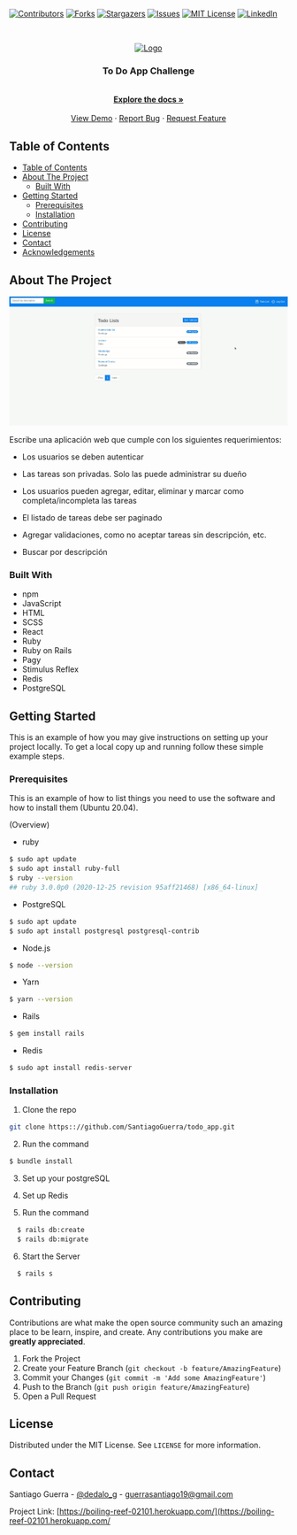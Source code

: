 <!--
*** Thanks for checking out this README Template. If you have a suggestion that would
*** make this better, please fork the repo and create a pull request or simply open
*** an issue with the tag "enhancement".
*** Thanks again! Now go create something AMAZING! :D
-->





<!-- PROJECT SHIELDS -->
<!--
*** I'm using markdown "reference style" links for readability.
*** Reference links are enclosed in brackets [ ] instead of parentheses ( ).
*** See the bottom of this document for the declaration of the reference variables
*** for contributors-url, forks-url, etc. This is an optional, concise syntax you may use.
*** https://www.markdownguide.org/basic-syntax/#reference-style-links
-->
[![Contributors][contributors-shield]][contributors-url]
[![Forks][forks-shield]][forks-url]
[![Stargazers][stars-shield]][stars-url]
[![Issues][issues-shield]][issues-url]
[![MIT License][license-shield]][license-url]
[![LinkedIn][linkedin-shield]][linkedin-url]



<!-- PROJECT LOGO -->
<br />
<p align="center">
  <a href="https://github.com/SantiagoGuerra/todo_app">
    <img src="https://media-exp1.licdn.com/dms/image/C4E0BAQFKIldOxWWIqw/company-logo_200_200/0/1572033129656?e=2159024400&v=beta&t=7WedNAnJAw5NKodngAEWtEGfS0iDsqoakpwquqi46yU" alt="Logo" width="80" height="80">
  </a>

  <h3 align="center">To Do App Challenge</h3>

  <p align="center">
    <br />
    <a href="https://github.com/SantiagoGuerra/todo_app"><strong>Explore the docs »</strong></a>
    <br />
    <br />
    <a href="https://boiling-reef-02101.herokuapp.com/users/sign_up">View Demo</a>
    ·
    <a href="https://github.com/SantiagoGuerra/todo_app/issues">Report Bug</a>
    ·
    <a href="https://github.com/SantiagoGuerra/todo_app/issues">Request Feature</a>
  </p>
</p>



<!-- TABLE OF CONTENTS -->
## Table of Contents

- [Table of Contents](#table-of-contents)
- [About The Project](#about-the-project)
  - [Built With](#built-with)
- [Getting Started](#getting-started)
  - [Prerequisites](#prerequisites)
  - [Installation](#installation)
- [Contributing](#contributing)
- [License](#license)
- [Contact](#contact)
- [Acknowledgements](#acknowledgements)



<!-- ABOUT THE PROJECT -->
## About The Project

[![Product Name Screen Shot][product-screenshot]](#)

Escribe una aplicación web que cumple con los siguientes requerimientos:

* Los usuarios se deben autenticar

* Las tareas son privadas. Solo las puede administrar su dueño

* Los usuarios pueden agregar, editar, eliminar y marcar como completa/incompleta las tareas

* El listado de tareas debe ser paginado

* Agregar validaciones, como no aceptar tareas sin descripción, etc.

* Buscar por descripción

### Built With
* npm
* JavaScript
* HTML
* SCSS
* React
* Ruby
* Ruby on Rails
* Pagy
* Stimulus Reflex
* Redis
* PostgreSQL

<!-- GETTING STARTED -->
## Getting Started

This is an example of how you may give instructions on setting up your project locally.
To get a local copy up and running follow these simple example steps.

### Prerequisites

This is an example of how to list things you need to use the software and how to install them (Ubuntu 20.04). 


(Overview)
* ruby 
```sh
$ sudo apt update
$ sudo apt install ruby-full
$ ruby --version
## ruby 3.0.0p0 (2020-12-25 revision 95aff21468) [x86_64-linux]
```

* PostgreSQL
```sh
$ sudo apt update
$ sudo apt install postgresql postgresql-contrib
```

* Node.js
```sh
$ node --version
```

* Yarn
```sh
$ yarn --version
```

* Rails
```sh
$ gem install rails
```

* Redis
```sh
$ sudo apt install redis-server
```


### Installation

1. Clone the repo
```sh
git clone https:://github.com/SantiagoGuerra/todo_app.git
```
2. Run the command
```sh
$ bundle install
```
3. Set up your postgreSQL

4. Set up Redis

5. Run the command
```sh
  $ rails db:create
  $ rails db:migrate
```

6. Start the Server
```sh
  $ rails s
```

<!-- CONTRIBUTING -->
## Contributing

Contributions are what make the open source community such an amazing place to be learn, inspire, and create. Any contributions you make are **greatly appreciated**.

1. Fork the Project
2. Create your Feature Branch (`git checkout -b feature/AmazingFeature`)
3. Commit your Changes (`git commit -m 'Add some AmazingFeature'`)
4. Push to the Branch (`git push origin feature/AmazingFeature`)
5. Open a Pull Request



<!-- LICENSE -->
## License

Distributed under the MIT License. See `LICENSE` for more information.


<!-- CONTACT -->
## Contact

Santiago Guerra - [@dedalo_g](mailto:guerrasantiago19@gmail.com) - guerrasantiago19@gmail.com

Project Link: [https://boiling-reef-02101.herokuapp.com/](https://boiling-reef-02101.herokuapp.com/



<!-- MARKDOWN LINKS & IMAGES -->
<!-- https://www.markdownguide.org/basic-syntax/#reference-style-links -->
[contributors-shield]: https://img.shields.io/github/contributors/SantiagoGuerra/todo_app.svg?style=flat-square
[contributors-url]: https://github.com/SantiagoGuerra/todo_app/graphs/contributors
[forks-shield]: https://img.shields.io/github/forks/SantiagoGuerra/todo_app.svg?style=flat-square
[forks-url]: https://github.com/SantiagoGuerra/todo_app/network/members
[stars-shield]: https://img.shields.io/github/stars/SantiagoGuerra/todo_app.svg?style=flat-square
[stars-url]: https://github.com/SantiagoGuerra/todo_app/stargazers
[issues-shield]: https://img.shields.io/github/issues/SantiagoGuerra/todo_app.svg?style=flat-square
[issues-url]: https://github.com/SantiagoGuerra/todo_app/issues
[license-shield]: https://img.shields.io/github/license/SantiagoGuerra/todo_app.svg?style=flat-square
[license-url]: https://github.com/SantiagoGuerra/todo_app/blob/master/LICENSE.txt
[linkedin-shield]: https://img.shields.io/badge/-LinkedIn-black.svg?style=flat-square&logo=linkedin&colorB=555
[linkedin-url]: https://www.linkedin.com/in/santiago--guerra/
[product-screenshot]: docs/assets/screenshot.gif